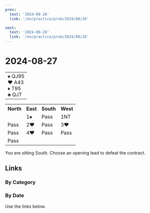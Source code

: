 ```yaml
---
prev:
  text: '2024-08-26'
  link: '/en/practice/prob/2024/08/26'

next:
  text: '2024-08-28'
  link: '/en/practice/prob/2024/08/28'
---
```


# 2024-08-27

<table class="hand">
	<tr>
		<td>♠ QJ95<br>♥ A43<br>♦ T95<br>♣ QJT</td>
	</tr>
</table>

<table class="auction">
	<tr>
		<th>North</th>
		<th>East</th>
		<th>South</th>
		<th>West</th>
	</tr>
	<tr>
		<td></td>
		<td>1♠</td>
		<td>Pass</td>
		<td>1NT</td>
	</tr>
	<tr>
		<td>Pass</td>
		<td>2♥</td>
		<td>Pass</td>
		<td>3♥</td>
	</tr>
	<tr>
		<td>Pass</td>
		<td>4♥</td>
		<td>Pass</td>
		<td>Pass</td>
	</tr>
	<tr>
		<td>Pass</td>
		<td></td>
		<td></td>
		<td></td>
	</tr>
</table>

You are sitting South. Choose an opening lead to defeat the contract.

## Links

[<Badge type="tip" text="Check Solution"/>](/en/learning/prob/2024/08/27)

### By Category

[<Badge type="tip" text="<--"/>](/en/practice/prob/2024/08/20)
[<Badge type="tip" text="Calendar"/>](/en/practice/calendar/2024/08)
[<Badge type="tip" text="-->"/>](/en/practice/prob/2024/08/29)

### By Date

Use the links below.